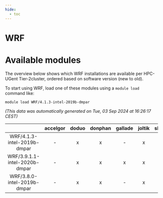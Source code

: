 ```yaml
---
hide:
  - toc
---
```


WRF
===

# Available modules


The overview below shows which WRF installations are available per HPC-UGent Tier-2cluster, ordered based on software version (new to old).

To start using WRF, load one of these modules using a `module load` command like:

```shell
module load WRF/4.1.3-intel-2019b-dmpar
```

*(This data was automatically generated on Tue, 03 Sep 2024 at 16:26:17 CEST)*  

| |accelgor|doduo|donphan|gallade|joltik|shinx|skitty|
| :---: | :---: | :---: | :---: | :---: | :---: | :---: | :---: |
|WRF/4.1.3-intel-2019b-dmpar|-|x|x|-|x|-|x|
|WRF/3.9.1.1-intel-2020b-dmpar|-|x|x|x|x|-|x|
|WRF/3.8.0-intel-2019b-dmpar|-|x|x|-|x|-|x|
